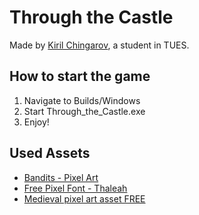 # Through the Castle
Made by [Kiril Chingarov](https://github.com/KirilChingarov), a student in TUES.

## How to start the game
1. Navigate to Builds/Windows
2. Start Through_the_Castle.exe
3. Enjoy!

## Used Assets
- [Bandits - Pixel Art](https://assetstore.unity.com/packages/2d/characters/bandits-pixel-art-104130)
- [Free Pixel Font - Thaleah](https://assetstore.unity.com/packages/2d/fonts/free-pixel-font-thaleah-140059)
- [Medieval pixel art asset FREE](https://assetstore.unity.com/packages/2d/environments/medieval-pixel-art-asset-free-130131)
